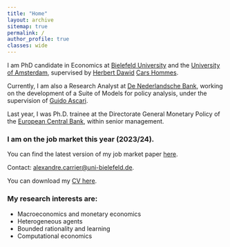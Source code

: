 ```yaml
---
title: "Home"
layout: archive
sitemap: true
permalink: /
author_profile: true
classes: wide
---
```


<!-- <p style="text-align: justify">-->
I am PhD candidate in Economics at [Bielefeld University](https://www.uni-bielefeld.de) and the [University of Amsterdam](https://www.uva.nl/en), supervised by [Herbert Dawid](https://www.uni-bielefeld.de/fakultaeten/wirtschaftswissenschaften/lehrbereiche/etace/team/herbert-dawid/) [Cars Hommes](https://www.uva.nl/en/profile/h/o/c.h.hommes/c.h.hommes.html). 

Currently, I am also a Research Analyst at [De Nederlandsche Bank](https://www.dnb.nl/en/), working on the development of a Suite of Models for policy analysis, under the supervision of [Guido Ascari](https://sites.google.com/site/guidoascari/home?authuser=0).

Last year, I was Ph.D. trainee at the Directorate General Monetary Policy of the [European Central Bank](https://www.ecb.europa.eu/home/html/index.en.html), within senior management.

<!--</p> -->

### I am on the job market this year (2023/24). 
You can find the latest version of my job market paper [here](/assets/Carrier_JMP_October_2023.pdf).




Contact: alexandre.carrier@uni-bielefeld.de.

You can download my [CV here](/assets/CV_Alexandre_Carrier_Nov2023.pdf).

<!-- <p style="text-align: justify">
My research is driven towards characterizing, quantifying, and, ultimately, predicting natural phenomena by way of mathematical modelling.
Within this purview, numerical methods are indispensable.
Indeed, they <em>must</em> be used in order to make informed decisions and reach reliable conclusions when facing contemporary problems in science and engineering.
By employing mathematical tools from functional analysis, topology, differential geometry, and numerical linear algebra, the intent of my research is to develop the most accurate and practical numerical methods for modern scientific and engineering purposes.
</p> -->



### My research interests are:
- Macroeconomics and monetary economics
- Heterogeneous agents
- Bounded rationality and learning
- Computational economics
